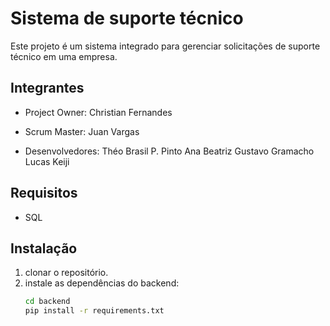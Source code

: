# Sistema de suporte técnico

Este projeto é um sistema integrado para gerenciar solicitações de suporte técnico em uma empresa.

## Integrantes 
- Project Owner:
Christian Fernandes 

- Scrum Master:
Juan Vargas

- Desenvolvedores:
 Théo Brasil P. Pinto
 Ana Beatriz
 Gustavo Gramacho
 Lucas Keiji


## Requisitos
- SQL

## Instalação
1. clonar o repositório.
2. instale as dependências do backend:
   ````bash
   cd backend
   pip install -r requirements.txt